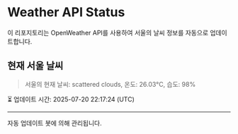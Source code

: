 
# Weather API Status

이 리포지토리는 OpenWeather API를 사용하여 서울의 날씨 정보를 자동으로 업데이트합니다.

## 현재 서울 날씨
> 서울의 현재 날씨: scattered clouds, 온도: 26.03°C, 습도: 98%

⏳ 업데이트 시간: 2025-07-20 22:17:24 (UTC)

---
자동 업데이트 봇에 의해 관리됩니다.
